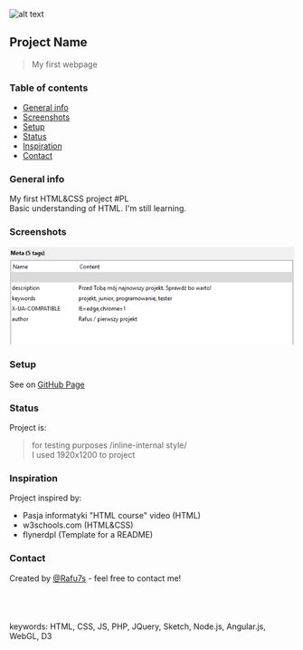 ![alt text](https://i.ytimg.com/vi/-dJolYw8tnk/hqdefault.jpg "Git Gud")
## Project Name
>My first webpage <BR>
 
### Table of contents
* [General info](#general-info)
* [Screenshots](#screenshots)
* [Setup](#setup)
* [Status](#status)
* [Inspiration](#inspiration)
* [Contact](#contact)

### General info
My first HTML&CSS project  #PL <br /> Basic understanding of HTML. I'm  still learning. 

### Screenshots
![Example meta5](./img/Meta5.png)

### Setup
See on [GitHub Page](https://rafu7s.github.io/First-project-internal-inline/)
 
### Status
Project is:
>for testing purposes /inline-internal style/ <br>
I used 1920x1200 to project
<!-- in development (low priority)
>more CSS + JS coming soon....-->

### Inspiration
Project inspired by:
- Pasja informatyki "HTML course" video (HTML)
- w3schools.com (HTML&CSS)
- flynerdpl (Template for a README)

### Contact
Created by [@Rafu7s](mailto:rafusv2@gmail.com) - feel free to contact me!
<br><br><br><br><br>
keywords: HTML, CSS, JS, PHP, JQuery, Sketch, Node.js, Angular.js, WebGL, D3
